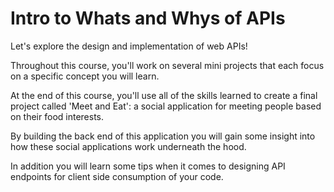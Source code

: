 # Intro to Whats and Whys of APIs

Let's explore the design and implementation of web APIs!

Throughout this course, you'll work on several mini projects that each focus on a specific concept you will learn.

At the end of this course, you'll use all of the skills learned to create a final project called 'Meet and Eat': a social application for meeting people based on their food interests.

By building the back end of this application you will gain some insight into how these social applications work underneath the hood.

In addition you will learn some tips when it comes to designing API endpoints for client side consumption of your code.
